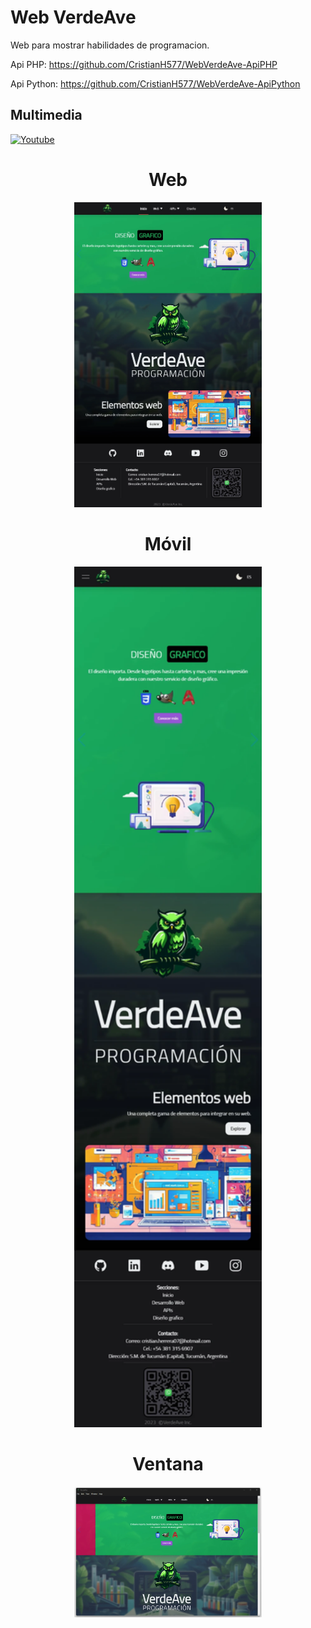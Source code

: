 # Web VerdeAve

Web para mostrar habilidades de programacion.

Api PHP: https://github.com/CristianH577/WebVerdeAve-ApiPHP

Api Python: https://github.com/CristianH577/WebVerdeAve-ApiPython


## Multimedia

[![Youtube](https://img.shields.io/badge/Presentacion-FF0000?style=for-the-badge&logo=youtube&logoColor=white&labelColor=101010)](https://www.youtube.com/watch?v=nokyIElOMxU)

<div align="center" justify="center">
<h1>Web</h1>
<img src="screenshots/1.webp" width="300" alt="Screenshot 1" title="Screenshot 1">
<h1>Móvil</h1>
<img src="screenshots/2.webp" width="300" alt="Screenshot 2" title="Screenshot 2">
<h1>Ventana</h1>
<img src="screenshots/3.webp" width="300" alt="Screenshot 3" title="Screenshot 3">
</div>
